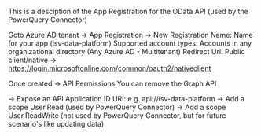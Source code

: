 This is a desciption of the App Registration for the OData API (used by the PowerQuery Connector)

Goto Azure AD tenant
-> App Registration
-> New Registration
    Name: Name for your app (isv-data-platform)
    Supported account types: Accounts in any organizational directory (Any Azure AD - Multitenant)
    Redirect Url: Public client/native -> https://login.microsoftonline.com/common/oauth2/nativeclient
    
Once created
-> API Permissions 
    You can remove the Graph API
   
-> Expose an API
    Application ID URI: e.g. api://isv-data-platform
    -> Add a scope
        User.Read (used by PowerQuery Connector)
    -> Add a scope
        User.ReadWrite (not used by PowerQuery Connector, but for future scenario's like updating data)
